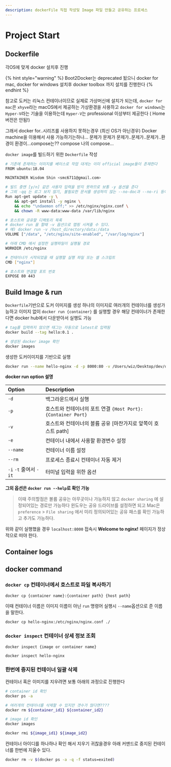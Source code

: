 ```yaml
---
description: dockerFile 직접 작성및 Image 파일 만들고 공유하는 프로세스
---
```


# Project Start

## Dockerfile

각OS에 맞게 docker 설치후 진행

{% hint style="warning" %}
Boot2Docker는 deprecated 됬으니 docker for mac, docker for windows 설치후 docker toolbox 까지 설치를 진행한다
{% endhint %}

참고로 도커는 리눅스 컨테이너이므로 실제로 가상머신에 설치가 되는데, `docker for mac`은 `xhyve`라는 macOS에서 제공하는 가상환경을 사용하고 `docker for windows`는 `Hyper-V`라는 기술을 이용하는데 `Hyper-V`는 professional 이상부터 제공한다 \( Home버전은 안됨!\)

그래서 docker for..시리즈를 사용하지 못하는경우 \(최신 OS가 아닌경우\) Docker machine을 이용해서 사용 가능하기는하나... 문제가 문제가 문제가..문제가..문제가..환경이 환경이...compose는?? compose 나의 compose...

`docker image`를 빌드하기 위한 `Dockerfile` 작성

```bash
# 기존에 존재하는 이미지를 베이스로 작업 대게는 이미 official image들이 존재한다
FROM ubuntu:18.04

MAINTAINER Wisdom Shin <smc6711@gmail.com>

# 빌드 중엔 [y/n] 같은 사용자 입력을 받지 못하므로 보통 -y 옵션을 준다
# 그외 -qq 는 로그 보지 않기, 불필요한 문서를 생성하지 않는 --no-doc과 --no-ri 등이 있다
Run apt-get update -y \
    && apt-get install -y nginx \
    && echo "\ndaemon off;" >> /etc/nginx/nginx.conf \
    && chown -R www-data:www-data /var/lib/nginx

# 호스트와 공유할 디렉토리 목록
# docker run 을 할때 -v 옵션으로 맵핑 시켜줄 수 있다. 
# 예) docker run -v /host_directory/data:/data 
VOLUME ["/data", "/etc/nginx/site-enabled", "/var/log/nginx"]

# 아래 CMD 에서 설정한 실행파일이 실행될 경로
WORKDIR /etc/nginx

# 컨테이너가 시작되었을 때 실행할 실행 파일 또는 셸 스크립트
CMD ["nginx"]

# 호스트와 연결할 포트 번호
EXPOSE 80 443
```

## Build Image & run

`Dockerfile`기반으로 도커 이미지를 생성
하나의 이미지로 여러개의 컨테이너를 생성가능하고 이미지 없이 `docker run {container}` 를 실행할 경우 해당 컨테이너가 존재한다면 docker hub에서 다운받아서 실행도 가능

```bash
# tag를 입력하지 않으면 태그는 자동으로 latest로 입력됨
docker build --tag hello:0.1 .

# 생성된 docker image 확인
docker images
```

생성한 도커이미지를 기반으로 실행

```bash
docker run --name hello-nginx -d -p 8000:80 -v /Users/wiz/Desktop/dev/docker/docker-1/root/data:/data hello:0.1
```

**docker run option 설명**

| Option | Description |
| :--- | :--- |
| `-d` | 백그라운드에서 실행 |
| `-p` | 호스트와 컨테이너의 포트 연결 `{Host Port}:{Container Port}` |
| `-v` | 호스트와 컨테이너의 볼륨 공유 \[마찬가지로 앞쪽이 호스트 path\] |
| `-e` | 컨테이너 내에서 사용할 환경변수 설정 |
| `--name` | 컨테이너 이름 설정 |
| `--rm` | 프로세스 종료시 컨테이너 자동 제거 |
| `-i` `-t` 줄여서  `-it`  | 터미널 입력을 위한 옵션 |

**그외 옵션은 `docker run --help`로 확인 가능**

> 이때 주의할점은 볼륨 공유는 아무곳이나 가능하지 않고 `docker sharing` 에 설정되어있는 경로만 가능하다 윈도우는 공유 드라이브를 설정하면 되고 Mac은 `preference` &gt; `File sharing` 에서 미리 정의되어있는 공유 패스를 확인 가능하고 추가도 가능하다.

위와 같이 실행했을 경우 `localhost:8000` 접속시 **Welcome to nginx!** 페이지가 정상적으로 떠야 한다.

## Container logs




## docker command

### `docker cp` 컨테이너에서 호스트로 파일 복사하기

`docker cp {container name}:{container path} {host path}`

이때 컨테이너 이름은 이미지 이름이 아닌 `run` 명령어 실행시 `--name`옵션으로 준 이름을 말한다.

```bash
docker cp hello-nginx:/etc/nginx/nginx.conf ./
```

### `docker inspect` 컨테이너 상세 정보 조회

`docker inspect {image or container name}`

```text
docker inspect hello-nginx
```

### 한번에 중지된 컨테이너 일괄 삭제

컨테이너 혹은 이미지를 지우려면 보통 아래의 과정으로 진행한다

```bash
# container id 확인
docker ps -a

# 여러개의 컨테이너를 삭제할 수 있지만 갯수가 많다면????
docker rm ${container_id1} ${container_id2}

# image id 확인
docker images

docker rmi ${image_id1} ${image_id2}
```

컨테이너 아이디를 하나하나 확인 해서 지우기 귀찮을경우 아래 커맨드로 중지된 컨테이너를 한번에 지울수 있다.

```bash
docker rm -v $(docker ps -a -q -f status=exited)
```